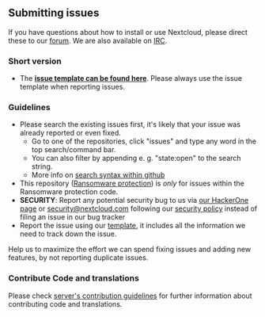 ## Submitting issues

If you have questions about how to install or use Nextcloud, please direct these to our [forum][forum]. We are also available on [IRC][irc].

### Short version

 * The [**issue template can be found here**][template]. Please always use the issue template when reporting issues.

### Guidelines
* Please search the existing issues first, it's likely that your issue was already reported or even fixed.
  - Go to one of the repositories, click "issues" and type any word in the top search/command bar.
  - You can also filter by appending e. g. "state:open" to the search string.
  - More info on [search syntax within github](https://help.github.com/articles/searching-issues)
* This repository ([Ransomware protection](https://github.com/nextcloud/ransomware_protection/issues)) is *only* for issues within the Ransomware protection code.
* __SECURITY__: Report any potential security bug to us via [our HackerOne page](https://hackerone.com/nextcloud) or security@nextcloud.com following our [security policy](https://nextcloud.com/security/) instead of filing an issue in our bug tracker
* Report the issue using our [template][template], it includes all the information we need to track down the issue.

Help us to maximize the effort we can spend fixing issues and adding new features, by not reporting duplicate issues.

[template]: https://raw.github.com/nextcloud/ransomware_protection/master/.github/issue_template.md
[forum]: https://help.nextcloud.com/
[irc]: https://webchat.freenode.net/?channels=nextcloud

### Contribute Code and translations
Please check [server's contribution guidelines](https://github.com/nextcloud/server/blob/master/CONTRIBUTING.md#contributing-to-source-code) for further information about contributing code and translations.
